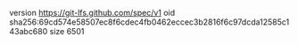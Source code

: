version https://git-lfs.github.com/spec/v1
oid sha256:69cd574e58507ec8f6cdec4fb0462eccec3b2816f6c97dcda12585c143abc680
size 6501
